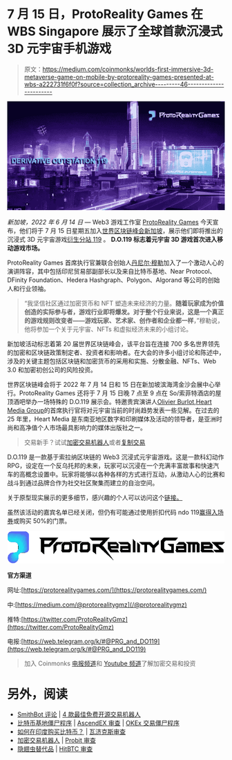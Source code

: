 # 7 月 15 日，ProtoReality Games 在 WBS Singapore 展示了全球首款沉浸式 3D 元宇宙手机游戏

> 原文：<https://medium.com/coinmonks/worlds-first-immersive-3d-metaverse-game-on-mobile-by-protoreality-games-presented-at-wbs-a222731f6f0f?source=collection_archive---------46----------------------->

![](img/08fe864bfe93e255647b017ce8f0eed8.png)

*新加坡，2022 年 6 月 14 日* — Web3 游戏工作室 [ProtoReality Games](https://protorealitygames.com/) 今天宣布，他们将于 7 月 15 日星期五加入[世界区块链峰会新加坡](https://worldblockchainsummit.com/singapore/)，展示他们即将推出的沉浸式 3D 元宇宙游戏[衍生分站 119](https://www.youtube.com/watch?v=tCBRkzG6X28) 。 **D.O.119 标志着元宇宙 3D 游戏首次进入移动游戏市场。**

ProtoReality Games 首席执行官兼联合创始人[丹尼尔·穆勒](https://www.linkedin.com/in/daniel-muller-sg-cfo/)加入了一个激动人心的演讲阵容，其中包括印尼贸易部副部长以及来自比特币基地、Near Protocol、DFinity Foundation、Hedera Hashgraph、Polygon、Algorand 等公司的创始人和行业领袖。

> “我坚信社区通过加密货币和 NFT 塑造未来经济的力量。**随着玩家成为价值创造的实际参与者，游戏行业即将爆发。对于整个行业来说，这是一个真正的游戏规则改变者——游戏玩家、艺术家、创作者和企业都一样**，”穆勒说，他将参加一个关于元宇宙、NFTs 和虚拟经济未来的小组讨论。

新加坡活动标志着第 20 届世界区块链峰会，该平台旨在连接 700 多名世界领先的加密和区块链政策制定者、投资者和影响者。在大会的许多小组讨论和陈述中，涉及的关键主题包括区块链和加密货币的采用和实施、分散金融、NFTs、Web 3.0 和加密初创公司的风险投资。

世界区块链峰会将于 2022 年 7 月 14 日和 15 日在新加坡滨海湾金沙会展中心举行。ProtoReality Games 还将于 7 月 15 日晚 7 点至 9 点在 So/索菲特酒店的屋顶酒吧举办一场特殊的 D.O.119 展示会。特邀贵宾演讲人[Olivier Burlot](https://www.linkedin.com/in/olivierburlot/),[Heart Media Group](https://heart-media.com/index.html)的首席执行官将对元宇宙当前的时尚趋势发表一些见解。在过去的 25 年里，Heart Media 是东南亚地区数字和印刷媒体及活动的领导者，是亚洲时尚和高净值个人市场最具影响力的媒体出版社之一。

> 交易新手？试试[加密交易机器人](/coinmonks/crypto-trading-bot-c2ffce8acb2a)或者[复制交易](/coinmonks/top-10-crypto-copy-trading-platforms-for-beginners-d0c37c7d698c)

D.O.119 是一款基于索拉纳区块链的 Web3 沉浸式元宇宙游戏。这是一款科幻动作 RPG，设定在一个反乌托邦的未来，玩家可以沉浸在一个充满丰富故事和快速汽车的高概念设置中。玩家将能够以各种各样的方式进行互动，从激动人心的比赛和战斗到通过品牌合作为社交社区聚集而建立的自治空间。

关于原型现实展示的更多细节，感兴趣的个人可以访问这个[链接。](https://www.eventbrite.com/e/metaverse-event-prg-presents-do119-tickets-383328534967)

虽然该活动的嘉宾名单已经关闭，但仍有可能通过使用折扣代码 ndo 119[赢得入场券](https://docs.google.com/forms/d/18Xwpfu2BeoeSFqIYKJoQUCvP_23SMiYUSahdFcwmk58/edit)或购买 50%的门票。

![](img/0c4255b2a29e97fa1bfc34d01662aa33.png)

**官方渠道**

网址:[https://protorealitygames.com/](https://protorealitygames.com/)

中:[https://medium.com/@protorealitygmz](/@protorealitygmz)

推特:[https://twitter.com/ProtoRealityGmz](https://twitter.com/ProtoRealityGmz)

电报:[https://web.telegram.org/k/#@PRG_and_DO119](https://web.telegram.org/k/#@PRG_and_DO119)

> 加入 Coinmonks [电报频道](https://t.me/coincodecap)和 [Youtube 频道](https://www.youtube.com/c/coinmonks/videos)了解加密交易和投资

# 另外，阅读

*   [SmithBot 评论](https://coincodecap.com/smithbot-review) | [4 款最佳免费开源交易机器人](https://coincodecap.com/free-open-source-trading-bots)
*   [比特币基地僵尸程序](/coinmonks/coinbase-bots-ac6359e897f3) | [AscendEX 审查](/coinmonks/ascendex-review-53e829cf75fa) | [OKEx 交易僵尸程序](/coinmonks/okex-trading-bots-234920f61e60)
*   [如何在印度购买比特币？](/coinmonks/buy-bitcoin-in-india-feb50ddfef94) | [瓦济克斯审查](/coinmonks/wazirx-review-5c811b074f5b)
*   [加密交易机器人](/coinmonks/crypto-trading-bot-c2ffce8acb2a) | [Probit 审查](https://coincodecap.com/probit-review)
*   [隐翅虫替代品](/coinmonks/cryptohopper-alternatives-d67287b16d27) | [HitBTC 审查](/coinmonks/hitbtc-review-c5143c5d53c2)